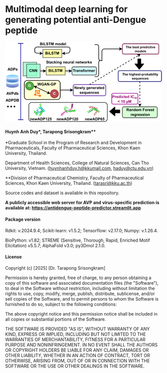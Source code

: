 # Multimodal deep learning for generating potential anti-Dengue peptide

![Abstract Graphic](graphic_ADPs.png)

#### Huynh Anh Duy*, Tarapong Srisongkram** 

*Graduate School in the Program of Research and Development in Pharmaceuticals, Faculty of Pharmaceutical Sciences, Khon Kaen University, Thailand. 

Department of Health Sciences, College of Natural Sciences, Can Tho University, Vietnam. (huynhanhduy.h@kkumail.com, haduy@ctu.edu.vn)

**Division of Pharmaceutical Chemistry, Faculty of Pharmaceutical Sciences, Khon Kaen University, Thailand. (tarasri@kku.ac.th)

Source codes and dataset is available in this repository.

**A publicly accessible web server for AVP and virus-specific prediction is available at: https://antidengue-peptide-predictor.streamlit.app**

#### Package version
Rdkit: v.2024.9.4; Scikit-learn: v1.5.2; Tensorflow: v2.17.0; Numpy: v.1.26.4.

BioPython: v1.82; STREME (Sensitive, Thorough, Rapid, Enriched Motif Elicitation) v5.5.7; AlphaFold v3.0; py3Dmol 2.1.0.

#### License

Copyright (c) [2025] [Dr. Tarapong Srisongkram]

Permission is hereby granted, free of charge, to any person obtaining a copy
of this software and associated documentation files (the "Software"), to deal
in the Software without restriction, including without limitation the rights
to use, copy, modify, merge, publish, distribute, sublicense, and/or sell
copies of the Software, and to permit persons to whom the Software is
furnished to do so, subject to the following conditions:

The above copyright notice and this permission notice shall be included in all
copies or substantial portions of the Software.

THE SOFTWARE IS PROVIDED "AS IS", WITHOUT WARRANTY OF ANY KIND, EXPRESS OR
IMPLIED, INCLUDING BUT NOT LIMITED TO THE WARRANTIES OF MERCHANTABILITY,
FITNESS FOR A PARTICULAR PURPOSE AND NONINFRINGEMENT. IN NO EVENT SHALL THE
AUTHORS OR COPYRIGHT HOLDERS BE LIABLE FOR ANY CLAIM, DAMAGES OR OTHER
LIABILITY, WHETHER IN AN ACTION OF CONTRACT, TORT OR OTHERWISE, ARISING FROM,
OUT OF OR IN CONNECTION WITH THE SOFTWARE OR THE USE OR OTHER DEALINGS IN THE
SOFTWARE.
